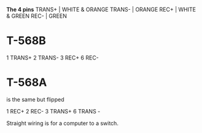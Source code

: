 **The 4 pins**
TRANS+ | WHITE & ORANGE
TRANS- | ORANGE
REC+ | WHITE & GREEN
REC- | GREEN


<h1>T-568B</h1>
1 TRANS+ 
2 TRANS-
3 REC+ 
6 REC-
<h1>T-568A </h1>
is the same but flipped

1 REC+ 
2 REC-
3 TRANS+
6 TRANS -


Straight wiring is for a computer to a switch.